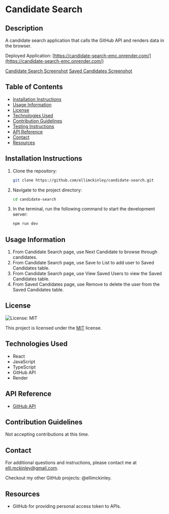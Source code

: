 # Candidate Search

## Description
A candidate search application that calls the GitHub API and renders data in the browser.

Deployed Application: [https://candidate-search-emc.onrender.com/](https://candidate-search-emc.onrender.com/)

[Candidate Search Screenshot](./public/Candidate_Search.png)
[Saved Candidates Screenshot](./public/Saved_Candidates.png)

## Table of Contents
- [Installation Instructions](#installation-instructions)
- [Usage Information](#usage-information)
- [License](#license)
- [Technologies Used](#technologies-used)
- [Contribution Guidelines](#contribution-guidelines)
- [Testing Instructions](#testing-instructions)
- [API Reference](#api-reference)
- [Contact](#contact)
- [Resources](#resources)

## Installation Instructions
1. Clone the repository:
    ```bash
    git clone https://github.com/ellimckinley/candidate-search.git
    ```
2. Navigate to the project directory:
    ```bash
    cd candidate-search

3. In the terminal, run the following command to start the development server:
    ```bash
    npm run dev
    ```

## Usage Information
1. From Candidate Search page, use Next Candidate to browse through candidates.
2. From Candidate Search page, use Save to List to add user to Saved Candidates table. 
3. From Candidate Search page, use View Saved Users to view the Saved Candidates table. 
4. From Saved Candidates page, use Remove to delete the user from the Saved Candidates table. 

## License
![License: MIT](https://img.shields.io/badge/License-MIT-yellow.svg)

This project is licensed under the [MIT](https://opensource.org/licenses/MIT) license.

## Technologies Used
- React
- JavaScript
- TypeScript
- GitHub API
- Render

## API Reference
- [GitHub API](https://api.github.com/)

## Contribution Guidelines
Not accepting contributions at this time.

## Contact
For additional questions and instructions, please contact me at [elli.mckinley@gmail.com](mailto:elli.mckinley@gmail.com).

Checkout my other GitHub projects: @ellimckinley.

## Resources
- GitHub for providing personal access token to APIs.

